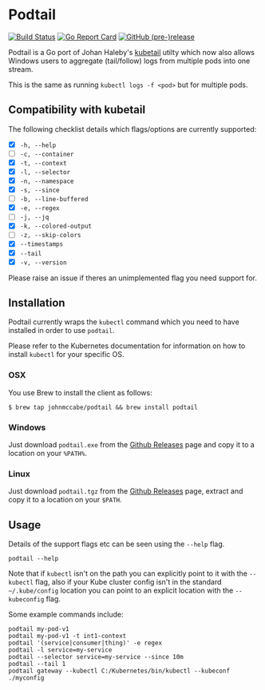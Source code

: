 # Podtail

[![Build Status](https://travis-ci.org/johnmccabe/podtail.svg "Travis CI status")](https://travis-ci.org/johnmccabe/podtail)
[![Go Report Card](https://goreportcard.com/badge/github.com/johnmccabe/podtail)](https://goreportcard.com/report/github.com/johnmccabe/podtail)
[![GitHub (pre-)release](https://img.shields.io/github/release/johnmccabe/podtail/all.svg)](https://github.com/johnmccabe/podtail/releases)

Podtail is a Go port of Johan Haleby's [kubetail](https://github.com/johanhaleby/kubetail) utilty which now also allows Windows users to aggregate (tail/follow) logs from multiple pods into one stream.

This is the same as running `kubectl logs -f <pod>` but for multiple pods.

## Compatibility with kubetail

The following checklist details which flags/options are currently supported:

- [x] `-h, --help`
- [ ] `-c, --container`
- [x] `-t, --context`
- [x] `-l, --selector`
- [x] `-n, --namespace`
- [x] `-s, --since`
- [ ] `-b, --line-buffered`
- [x] `-e, --regex`
- [ ] `-j, --jq`
- [x] `-k, --colored-output`
- [ ] `-z, --skip-colors`
- [x] `--timestamps`
- [x] `--tail`
- [x] `-v, --version`

Please raise an issue if theres an unimplemented flag you need support for.

## Installation
Podtail currently wraps the `kubectl` command which you need to have installed in order to use `podtail`.

Please refer to the Kubernetes documentation for information on how to install `kubectl` for your specific OS.

### OSX
You use Brew to install the client as follows:

    $ brew tap johnmccabe/podtail && brew install podtail

### Windows
Just download `podtail.exe` from the [Github Releases](https://github.com/johnmccabe/podtail/releases/) page and copy it to a location on your `%PATH%`.

### Linux
Just download `podtail.tgz` from the [Github Releases](https://github.com/johnmccabe/podtail/releases/) page, extract and copy it to a location on your `$PATH`.


## Usage
Details of the support flags etc can be seen using the `--help` flag.

    podtail --help

Note that if `kubectl` isn't on the path you can explicitly point to it with the `--kubectl` flag, also if your Kube cluster config isn't in the standard `~/.kube/config` location you can point to an explicit location with the `--kubeconfig` flag.

Some example commands include:

    podtail my-pod-v1
    podtail my-pod-v1 -t int1-context
    podtail '(service|consumer|thing)' -e regex
    podtail -l service=my-service
    podtail --selector service=my-service --since 10m
    podtail --tail 1
    podtail gateway --kubectl C:/Kubernetes/bin/kubectl --kubeconf ./myconfig